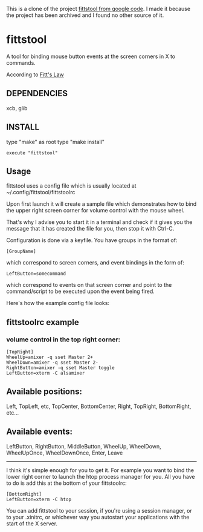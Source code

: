 This is a clone of the project [fittstool from google code](https://code.google.com/p/fittstool/). I made it because the project has been archived and I found no other source of it.

# fittstool
A tool for binding mouse button events at the screen corners in X to commands.

According to [Fitt's Law](https://en.wikipedia.org/wiki/Fitts%27s_law)


## DEPENDENCIES
xcb, glib

## INSTALL

type "make"
as root type "make install"

```
execute "fittstool"
```

## Usage


fittstool uses a config file which is usually located at ~/.config/fittstool/fittstoolrc

Upon first launch it will create a sample file which demonstrates how to bind the upper right screen corner for volume control with the mouse wheel.

That's why I advise you to start it in a terminal and check if it gives you the message that it has created the file for you, then stop it with Ctrl-C.

Configuration is done via a keyfile. You have groups in the format of:

```
[GroupName]
```

which correspond to screen corners, and event bindings in the form of:

```
LeftButton=somecommand
```

which correspond to events on that screen corner and point to the command/script to be executed upon the event being fired.

Here's how the example config file looks:

## fittstoolrc example
### volume control in the top right corner:

```
[TopRight]
WheelUp=amixer -q sset Master 2+
WheelDown=amixer -q sset Master 2-
RightButton=amixer -q sset Master toggle
LeftButton=xterm -C alsamixer
```


## Available positions:
Left, TopLeft, etc, TopCenter, BottomCenter, Right, TopRight, BottomRight, etc...
## Available events:
LeftButton, RightButton, MiddleButton, WheelUp, WheelDown, WheelUpOnce, WheelDownOnce, Enter, Leave 

---
I think it's simple enough for you to get it. For example you want to bind the lower right corner to launch the htop process manager for you. All you have to do is add this at the bottom of your fittstoolrc:

```
[BottomRight]
LeftButton=xterm -C htop
```

You can add fittstool to your session, if you're using a session manager, or to your .xinitrc, or whichever way you autostart your applications with the start of the X server.
